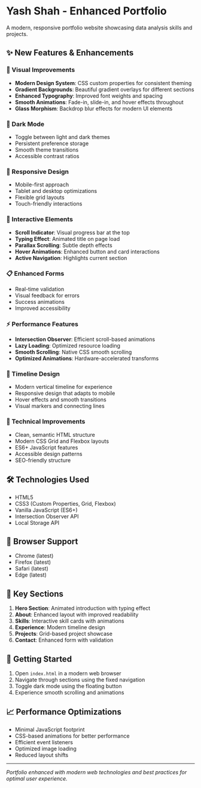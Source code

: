 # Yash Shah - Enhanced Portfolio

A modern, responsive portfolio website showcasing data analysis skills and projects.

## ✨ New Features & Enhancements

### 🎨 Visual Improvements

- **Modern Design System**: CSS custom properties for consistent theming
- **Gradient Backgrounds**: Beautiful gradient overlays for different sections
- **Enhanced Typography**: Improved font weights and spacing
- **Smooth Animations**: Fade-in, slide-in, and hover effects throughout
- **Glass Morphism**: Backdrop blur effects for modern UI elements

### 🌙 Dark Mode

- Toggle between light and dark themes
- Persistent preference storage
- Smooth theme transitions
- Accessible contrast ratios

### 📱 Responsive Design

- Mobile-first approach
- Tablet and desktop optimizations
- Flexible grid layouts
- Touch-friendly interactions

### 🎯 Interactive Elements

- **Scroll Indicator**: Visual progress bar at the top
- **Typing Effect**: Animated title on page load
- **Parallax Scrolling**: Subtle depth effects
- **Hover Animations**: Enhanced button and card interactions
- **Active Navigation**: Highlights current section

### 📋 Enhanced Forms

- Real-time validation
- Visual feedback for errors
- Success animations
- Improved accessibility

### ⚡ Performance Features

- **Intersection Observer**: Efficient scroll-based animations
- **Lazy Loading**: Optimized resource loading
- **Smooth Scrolling**: Native CSS smooth scrolling
- **Optimized Animations**: Hardware-accelerated transforms

### 🎨 Timeline Design

- Modern vertical timeline for experience
- Responsive design that adapts to mobile
- Hover effects and smooth transitions
- Visual markers and connecting lines

### 🚀 Technical Improvements

- Clean, semantic HTML structure
- Modern CSS Grid and Flexbox layouts
- ES6+ JavaScript features
- Accessible design patterns
- SEO-friendly structure

## 🛠️ Technologies Used

- HTML5
- CSS3 (Custom Properties, Grid, Flexbox)
- Vanilla JavaScript (ES6+)
- Intersection Observer API
- Local Storage API

## 📱 Browser Support

- Chrome (latest)
- Firefox (latest)
- Safari (latest)
- Edge (latest)

## 🎯 Key Sections

1. **Hero Section**: Animated introduction with typing effect
2. **About**: Enhanced layout with improved readability
3. **Skills**: Interactive skill cards with animations
4. **Experience**: Modern timeline design
5. **Projects**: Grid-based project showcase
6. **Contact**: Enhanced form with validation

## 🚀 Getting Started

1. Open `index.html` in a modern web browser
2. Navigate through sections using the fixed navigation
3. Toggle dark mode using the floating button
4. Experience smooth scrolling and animations

## 📈 Performance Optimizations

- Minimal JavaScript footprint
- CSS-based animations for better performance
- Efficient event listeners
- Optimized image loading
- Reduced layout shifts

---

_Portfolio enhanced with modern web technologies and best practices for optimal user experience._
